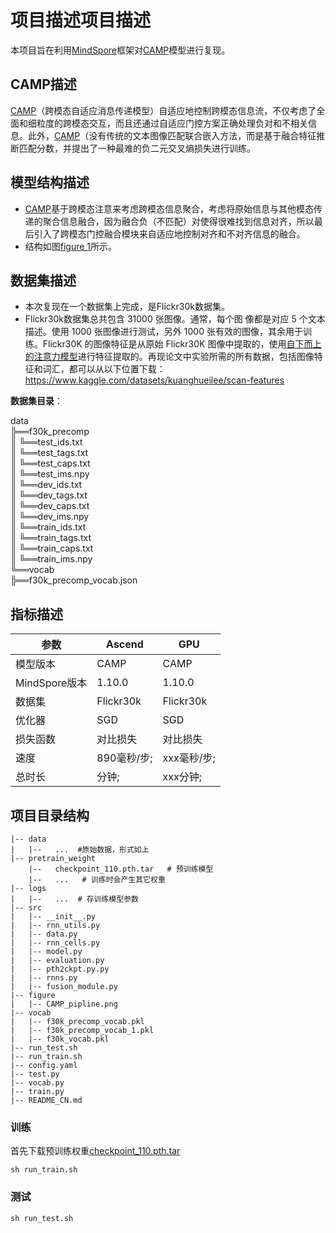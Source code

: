 # **项目描述项目描述**

本项目旨在利用[MindSpore](https://www.mindspore.cn/install/en)框架对[CAMP](https://arxiv.org/abs/1909.05506)模型进行复现。

## CAMP描述

[CAMP](https://arxiv.org/abs/1909.05506)（跨模态自适应消息传递模型）自适应地控制跨模态信息流，不仅考虑了全面和细粒度的跨模态交互，而且还通过自适应门控方案正确处理负对和不相关信息。此外，[CAMP](https://arxiv.org/abs/1909.05506)（没有传统的文本图像匹配联合嵌入方法，而是基于融合特征推断匹配分数，并提出了一种最难的负二元交叉熵损失进行训练。

## 模型结构描述

- [CAMP](https://arxiv.org/abs/1909.05506)基于跨模态注意来考虑跨模态信息聚合，考虑将原始信息与其他模态传递的聚合信息融合，因为融合负（不匹配）对使得很难找到信息对齐，所以最后引入了跨模态门控融合模块来自适应地控制对齐和不对齐信息的融合。
- 结构如图[figure 1](./figure/CAMP_pipline.bmp)所示。

## 数据集描述


- 本次复现在一个数据集上完成，是Flickr30k数据集。
- Flickr30k数据集总共包含 31000 张图像。通常，每个图 像都是对应 5 个文本描述。使用 1000 张图像进行测试，另外 1000 张有效的图像，其余用于训练。Flickr30K 的图像特征是从原始 Flickr30K 图像中提取的，使用[自下而上的注意力模型](https://github.com/peteanderson80/bottom-up-attention)进行特征提取的。再现论文中实验所需的所有数据，包括图像特征和词汇，都可以从以下位置下载：https://www.kaggle.com/datasets/kuanghueilee/scan-features

**数据集目录**：

data  
╠══f30k_precomp  
║      ╚══test_ids.txt  
║      ╚══test_tags.txt                  
║      ╚══test_caps.txt          
║      ╚══test_ims.npy         
║      ╚══dev_ids.txt        
║      ╚══dev_tags.txt  
║      ╚══dev_caps.txt  
║      ╚══dev_ims.npy          
║      ╚══train_ids.txt         
║      ╚══train_tags.txt        
║      ╚══train_caps.txt       
║      ╚══train_ims.npy  
╚══vocab  
        ╠══f30k_precomp_vocab.json  

## 指标描述


| 参数          | Ascend   | GPU      |
| ------------- |----------|----------|
| 模型版本      | CAMP | CAMP |
| MindSpore版本 | 1.10.0  | 1.10.0  |
| 数据集        | Flickr30k | Flickr30k |
| 优化器        | SGD | SGD |
| 损失函数      | 对比损失 | 对比损失 |
| 速度          | 890毫秒/步; | xxx毫秒/步; |
| 总时长        | 分钟; | xxx分钟;   |



## 项目目录结构

```
|-- data
|   |--   ...  #原始数据，形式如上
|-- pretrain_weight
	|--   checkpoint_110.pth.tar   # 预训练模型
	|--   ...   # 训练时会产生其它权重
|-- logs
|   |--   ...  # 存训练模型参数
|-- src
|   |-- __init__.py
|   |-- rnn_utils.py
|   |-- data.py
|   |-- rnn_cells.py
|   |-- model.py
|   |-- evaluation.py
|   |-- pth2ckpt.py.py
|   |-- rnns.py
|   |-- fusion_module.py
|-- figure
|   |-- CAMP_pipline.png
|-- vocab
|   |-- f30k_precomp_vocab.pkl
|   |-- f30k_precomp_vocab_1.pkl
|   |-- f30k_vocab.pkl
|-- run_test.sh
|-- run_train.sh
|-- config.yaml
|-- test.py
|-- vocab.py
|-- train.py
|-- README_CN.md
```

### 训练
首先下载预训练权重[checkpoint_110.pth.tar](https://drive.google.com/drive/folders/1o8rUv78uS_aX4P1hMPELl53cxnZ8UqiF?usp=sharing)
```
sh run_train.sh
```

### 测试

```
sh run_test.sh
```

